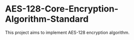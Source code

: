 # AES-128-Core-Encryption-Algorithm-Standard
This project aims to implement AES-128 encryption algorithm.
